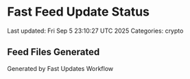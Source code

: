 # Fast Feed Update Status
Last updated: Fri Sep  5 23:10:27 UTC 2025
Categories: crypto

## Feed Files Generated

Generated by Fast Updates Workflow
